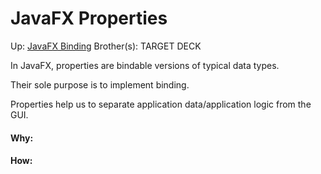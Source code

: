# JavaFX Properties

Up: [JavaFX Binding](javafx_binding)
Brother(s):
TARGET DECK

In JavaFX, properties are bindable versions of typical data types.

Their sole purpose is to implement binding.

Properties help us to separate application data/application logic from the GUI.































#### Why:
#### How:









